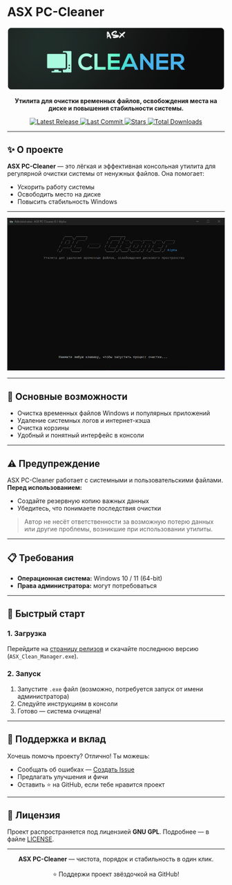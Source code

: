 # ASX PC-Cleaner

<div align="center">
  <a href="https://github.com/ALFiX01/ASX-PC-Cleaner">
    <img src="https://github.com/ALFiX01/ASX-PC-Cleaner/blob/main/image/design.png?raw=true" alt="ASX Hub Logo Banner">
  </a>

  <p><strong>Утилита для очистки временных файлов, освобождения места на диске и повышения стабильности системы.</strong></p>

  <p>
    <a href="https://github.com/ALFiX01/ASX-PC-Cleaner/releases/latest">
      <img src="https://img.shields.io/github/v/release/ALFiX01/ASX-PC-Cleaner?style=plastic" alt="Latest Release">
    </a>
    <a href="https://github.com/ALFiX01/ASX-PC-Cleaner/commits/main">
      <img src="https://img.shields.io/github/last-commit/ALFiX01/ASX-PC-Cleaner?style=plastic" alt="Last Commit">
    </a>
    <a href="https://github.com/ALFiX01/ASX-PC-Cleaner/stargazers">
      <img src="https://img.shields.io/github/stars/ALFiX01/ASX-PC-Cleaner?style=plastic" alt="Stars">
    </a>
    <a href="https://github.com/ALFiX01/ASX-PC-Cleaner/releases">
      <img src="https://img.shields.io/github/downloads/ALFiX01/ASX-PC-Cleaner/total?style=plastic" alt="Total Downloads">
    </a>
  </p>
</div>

---

## ✨ О проекте

**ASX PC-Cleaner** — это лёгкая и эффективная консольная утилита для регулярной очистки системы от ненужных файлов. Она помогает:

- Ускорить работу системы
- Освободить место на диске
- Повысить стабильность Windows

---

<p align="center">
  <img src="https://github.com/ALFiX01/ASX-PC-Cleaner/blob/main/image/MainMenu.png" alt="Main Menu Screenshot">
</p>

---

## 🔧 Основные возможности

- Очистка временных файлов Windows и популярных приложений
- Удаление системных логов и интернет-кэша
- Очистка корзины
- Удобный и понятный интерфейс в консоли

---

## ⚠️ Предупреждение

ASX PC-Cleaner работает с системными и пользовательскими файлами. **Перед использованием:**

- Создайте резервную копию важных данных
- Убедитесь, что понимаете последствия очистки

> Автор не несёт ответственности за возможную потерю данных или другие проблемы, возникшие при использовании утилиты.

---

## 📋 Требования

- **Операционная система:** Windows 10 / 11 (64-bit)
- **Права администратора:** могут потребоваться

---

## 🚀 Быстрый старт

### 1. Загрузка

Перейдите на [страницу релизов](https://github.com/ALFiX01/ASX_Clean_Manager/releases/latest) и скачайте последнюю версию (`ASX_Clean_Manager.exe`).

### 2. Запуск

1. Запустите `.exe` файл (возможно, потребуется запуск от имени администратора)
2. Следуйте инструкциям в консоли
3. Готово — система очищена!

---

## 🤝 Поддержка и вклад

Хочешь помочь проекту? Отлично! Ты можешь:

- Сообщать об ошибках — [Создать Issue](https://github.com/ALFiX01/ASX_Clean_Manager/issues)
- Предлагать улучшения и фичи
- Оставить ⭐ на GitHub, если тебе нравится проект

---

## 📄 Лицензия

Проект распространяется под лицензией **GNU GPL**. Подробнее — в файле [LICENSE](https://github.com/ALFiX01/ASX_Clean_Manager/blob/main/LICENSE).

---

<div align="center">
  <strong>ASX PC-Cleaner</strong> — чистота, порядок и стабильность в один клик.
  <br><br>
  ⭐ Поддержи проект звёздочкой на GitHub!
</div>
